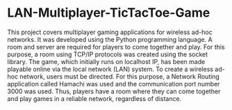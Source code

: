 # LAN-Multiplayer-TicTacToe-Game
This project covers multiplayer gaming applications for wireless ad-hoc networks. It was developed using the Python programming language. A room and server are required for players to come together and play. For this purpose, a room using TCP/IP protocols was created using the socket library. The game, which initially runs on localhost IP, has been made playable online via the local network (LAN) system. To create a wireless ad-hoc network, users must be directed. For this purpose, a Network Routing application called Hamachi was used and the communication port number 3000 was used. Thus, players have a room where they can come together and play games in a reliable network, regardless of distance.
